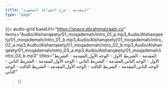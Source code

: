 ```yaml
---
title: "المقدمة - شرح القواعد الفقهية"
type: "page"
--- 
```


{{< audio-grid 
  baseUrl="https://space.ebrahimalzaabi.co"
  items="Audio/Alshanqeety/01_moqademah/intro_01_a.mp3,Audio/Alshanqeety/01_moqademah/intro_01_b.mp3,Audio/Alshanqeety/01_moqademah/intro_02_a.mp3,Audio/Alshanqeety/01_moqademah/intro_02_b.mp3,Audio/Alshanqeety/01_moqademah/intro_03_a.mp3,Audio/Alshanqeety/01_moqademah/intro_03_b.mp3"
  titles="المقدمة - الشريط الأول - الوجه الأول,المقدمة - الشريط الأول - الوجه الثاني,المقدمة - الشريط الثاني - الوجه الأول,المقدمة - الشريط الثاني - الوجه الثاني,المقدمة - الشريط الثالث - الوجه الأول,المقدمة - الشريط الثالث - الوجه الثاني"
>}} 